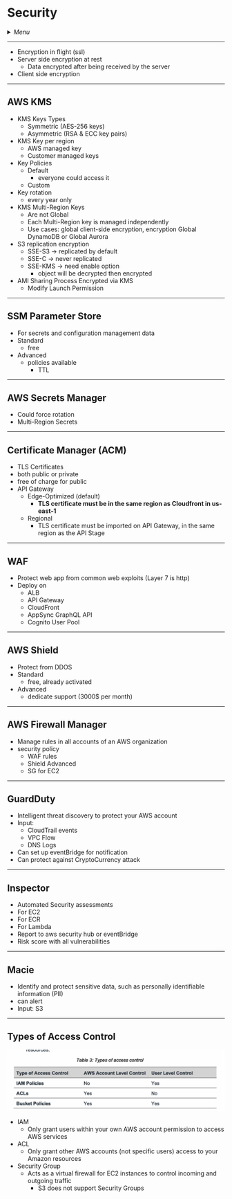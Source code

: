 # Security

<details>
 <summary><i>Menu</i></summary>

- [KMS](#aws-kms)
- [SSM](#ssm-parameter-store)
- [Secrets Manager](#aws-secrets-manager)
- [ACM](#certificate-manager-acm)
- [WAF](#waf)
- [Shield](#aws-shield)
- [Firewall Manager](#aws-firewall-manager)
- [GuardDuty](#guardduty)
- [Inspector](#inspector)
- [Macie](#macie)
- [Types of Access Control](#types-of-access-control)
</details>

---
- Encryption in flight (ssl)
- Server side encryption at rest
  - Data encrypted after being received by the server
- Client side encryption

---
## AWS KMS
- KMS Keys Types
  - Symmetric (AES-256 keys)
  - Asymmetric (RSA & ECC key pairs)
- KMS Key per region
  - AWS managed key
  - Customer managed keys
- Key Policies
  - Default
    - everyone could access it
  - Custom
- Key rotation
  - every year only
- KMS Multi-Region Keys
  - Are not Global
  - Each Multi-Region key is managed independently
  - Use cases: global client-side encryption, encryption Global DynamoDB or Global Aurora
- S3 replication encryption
  - SSE-S3 -> replicated by default
  - SSE-C -> never replicated
  - SSE-KMS -> need enable option
    - object will be decrypted then encrypted
- AMI Sharing Process Encrypted via KMS
  - Modify Launch Permission

---
## SSM Parameter Store
- For secrets and configuration management data
- Standard
  - free
- Advanced
  - policies available
    - TTL

---
## AWS Secrets Manager
- Could force rotation
- Multi-Region Secrets

---
## Certificate Manager (ACM)
- TLS Certificates
- both public or private
- free of charge for public
- API Gateway
  - Edge-Optimized (default)
    - __TLS certificate must be in the same region as Cloudfront in us-east-1__
  - Regional
    - TLS certificate must be imported on API Gateway, in the same region as the API Stage

---
## WAF
- Protect web app from common web exploits (Layer 7 is http)
- Deploy on
  - ALB
  - API Gateway
  - CloudFront
  - AppSync GraphQL API
  - Cognito User Pool

---
## AWS Shield
- Protect from DDOS
- Standard
  - free, already activated
- Advanced
  - dedicate support (3000$ per month)

---
## AWS Firewall Manager
- Manage rules in all accounts of an AWS organization
- security policy
  - WAF rules
  - Shield Advanced
  - SG for EC2

---
## GuardDuty
- Intelligent threat discovery to protect your AWS account
- Input:
  - CloudTrail events
  - VPC Flow
  - DNS Logs
- Can set up eventBridge for notification
- Can protect against CryptoCurrency attack

---
## Inspector
- Automated Security assessments
- For EC2
- For ECR
- For Lambda
- Report to aws security hub or eventBridge
- Risk score with all vulnerabilities

---
## Macie
- Identify and protect sensitive data, such as personally identifiable information (PII)
- can alert
- Input: S3

---
## Types of Access Control
![Types of access control](../../images/typesOfAccessControl.png)
- IAM 
  - Only grant users within your own AWS account permission to access AWS services
- ACL
  - Only grant other AWS accounts (not specific users) access to your Amazon resources
- Security Group
  - Acts as a virtual firewall for EC2 instances to control incoming and outgoing traffic
    - S3 does not support Security Groups